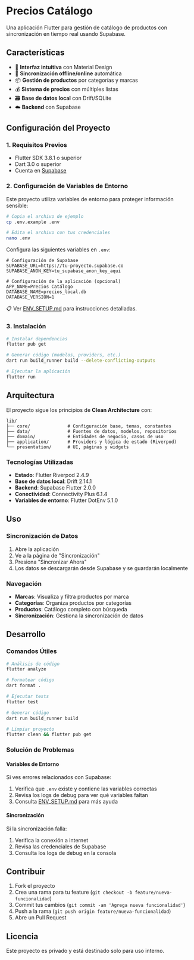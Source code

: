 # Precios Catálogo

Una aplicación Flutter para gestión de catálogo de productos con sincronización en tiempo real usando Supabase.

## Características

- 📱 **Interfaz intuitiva** con Material Design
- 🔄 **Sincronización offline/online** automática
- 📦 **Gestión de productos** por categorías y marcas
- 💰 **Sistema de precios** con múltiples listas
- 🗃️ **Base de datos local** con Drift/SQLite
- ☁️ **Backend** con Supabase

## Configuración del Proyecto

### 1. Requisitos Previos

- Flutter SDK 3.8.1 o superior
- Dart 3.0 o superior
- Cuenta en [Supabase](https://supabase.com/)

### 2. Configuración de Variables de Entorno

Este proyecto utiliza variables de entorno para proteger información sensible:

```bash
# Copia el archivo de ejemplo
cp .env.example .env

# Edita el archivo con tus credenciales
nano .env
```

Configura las siguientes variables en `.env`:

```env
# Configuración de Supabase
SUPABASE_URL=https://tu-proyecto.supabase.co
SUPABASE_ANON_KEY=tu_supabase_anon_key_aqui

# Configuración de la aplicación (opcional)
APP_NAME=Precios Catálogo
DATABASE_NAME=precios_local.db
DATABASE_VERSION=1
```

📋 Ver [ENV_SETUP.md](ENV_SETUP.md) para instrucciones detalladas.

### 3. Instalación

```bash
# Instalar dependencias
flutter pub get

# Generar código (modelos, providers, etc.)
dart run build_runner build --delete-conflicting-outputs

# Ejecutar la aplicación
flutter run
```

## Arquitectura

El proyecto sigue los principios de **Clean Architecture** con:

```
lib/
├── core/              # Configuración base, temas, constantes
├── data/              # Fuentes de datos, modelos, repositorios
├── domain/            # Entidades de negocio, casos de uso
├── application/       # Providers y lógica de estado (Riverpod)
└── presentation/      # UI, páginas y widgets
```

### Tecnologías Utilizadas

- **Estado**: Flutter Riverpod 2.4.9
- **Base de datos local**: Drift 2.14.1
- **Backend**: Supabase Flutter 2.0.0
- **Conectividad**: Connectivity Plus 6.1.4
- **Variables de entorno**: Flutter DotEnv 5.1.0

## Uso

### Sincronización de Datos

1. Abre la aplicación
2. Ve a la página de "Sincronización"
3. Presiona "Sincronizar Ahora"
4. Los datos se descargarán desde Supabase y se guardarán localmente

### Navegación

- **Marcas**: Visualiza y filtra productos por marca
- **Categorías**: Organiza productos por categorías
- **Productos**: Catálogo completo con búsqueda
- **Sincronización**: Gestiona la sincronización de datos

## Desarrollo

### Comandos Útiles

```bash
# Análisis de código
flutter analyze

# Formatear código
dart format .

# Ejecutar tests
flutter test

# Generar código
dart run build_runner build

# Limpiar proyecto
flutter clean && flutter pub get
```

### Solución de Problemas

#### Variables de Entorno

Si ves errores relacionados con Supabase:

1. Verifica que `.env` existe y contiene las variables correctas
2. Revisa los logs de debug para ver qué variables faltan
3. Consulta [ENV_SETUP.md](ENV_SETUP.md) para más ayuda

#### Sincronización

Si la sincronización falla:

1. Verifica la conexión a internet
2. Revisa las credenciales de Supabase
3. Consulta los logs de debug en la consola

## Contribuir

1. Fork el proyecto
2. Crea una rama para tu feature (`git checkout -b feature/nueva-funcionalidad`)
3. Commit tus cambios (`git commit -am 'Agrega nueva funcionalidad'`)
4. Push a la rama (`git push origin feature/nueva-funcionalidad`)
5. Abre un Pull Request

## Licencia

Este proyecto es privado y está destinado solo para uso interno.
